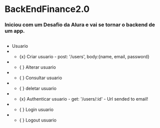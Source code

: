 # BackEndFinance2.0
### Iniciou com um Desafio da Alura e vai se tornar o backend de um app.
##

 - Usuario
 - - {x} Criar usuario - post: '/users', body:{name, email, password}
 - - { } Alterar usuario
 - - { } Consultar usuario
 - - { } deletar usuario
 - - {x} Authenticar usuario - get: '/users/:id' - Url sended to email!
 - - { } Login usuario
 - - { } Logout usuario

